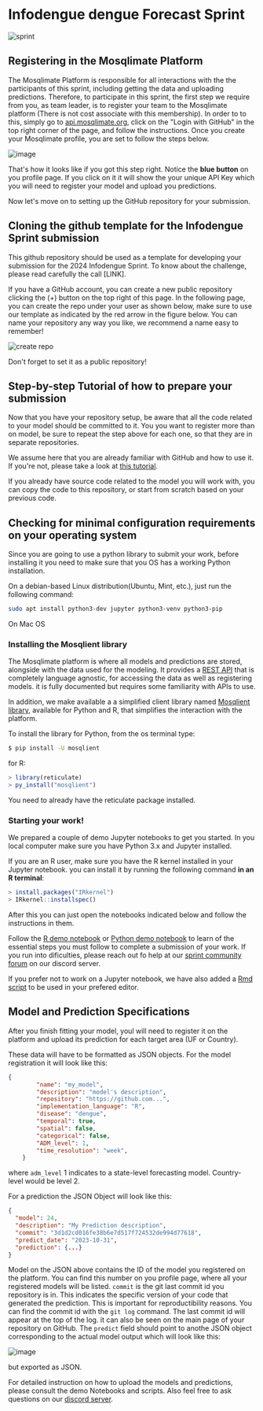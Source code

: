 # Infodengue dengue Forecast Sprint
![sprint](sprint.jpeg)

## Registering in the Mosqlimate Platform
The Mosqlimate Platform is responsible for all interactions with the the participants of this sprint, including getting the data and uploading predictions. Therefore, to participate in this sprint, the first step we require from you, as team leader, is to register your team to the Mosqlimate platform (There is not cost associate with this membership). In order to to this, simply go to [api.mosqlimate.org](https://api.mosqlimate.org/), click on the "Login with GitHub" in the top right corner of the page, and follow the instructions. Once you create your Mosqlimate profile, you are set to follow the steps below.

![image](https://github.com/Mosqlimate-project/sprint-template/assets/4005254/91633601-2d13-4b2d-b9a7-7cbf50b1871a)

That's how it looks like if you got this step right. Notice the **blue button** on you profile page. If you click on it it will show the your unique API Key which you will need to register your model and upload you predictions.

Now let's move on to setting up the GitHub repository for your submission.


## Cloning the github template for the Infodengue Sprint submission
This github repository should be used as a template for developing your submission for the 2024 Infodengue Sprint. To know about the challenge, please read carefully the call [LINK]. 

If you have a GitHub account, you can create a new public repository clicking the (+) button on the top right of this page. In the following page, you can create the repo under your user as shown below, make sure to use our template as indicated by the red arrow in the figure below. You can name your repository any way you like, we recommend a name easy to remember!

![create repo](/repo_creation.png)

Don't forget to set it as a public repository!

 
## Step-by-step Tutorial of how to prepare your submission
Now that you have your repository setup, be aware that all the code related to your model should be committed to it. You you want to register more than on model, be sure to repeat the step above for each one, so that they are in separate repositories.

We assume here that you are already familiar with GitHub and how to use it. If you're not, please take a look at [this tutorial](https://docs.github.com/en/get-started/start-your-journey/hello-world).

If you already have source code related to the model you will work with, you can copy the code to this repository, or start from scratch based on your previous code.

## Checking for minimal configuration requirements on your operating system

Since you are going to use a python library to submit your work, before installing it you need to make sure that you OS has a working Python installation.

On a debian-based Linux distribution(Ubuntu, Mint, etc.), just run the following command:

```bash
sudo apt install python3-dev jupyter python3-venv python3-pip
```

On Mac OS

### Installing the Mosqlient library
The Mosqlimate platform is where all models and predictions are stored, alongside with the data used for the modeling. It provides a [REST API](https://api.mosqlimate.org/api/docs) that is completely language agnostic, for accessing the data as well as registering models. it is fully documented but requires some familiarity with APIs to use.

In addition, we make available a a simplified client library named [Mosqlient library](https://github.com/Mosqlimate-project/mosqlimate-client), available for Python and R, that simplifies the interaction with the platform.

To install the library for Python, from the os terminal type:

```bash
$ pip install -U mosqlient
```

for R:

```R
> library(reticulate)
> py_install("mosqlient")
```

You need to already have the reticulate package installed.


### Starting your work!
We prepared a couple of demo Jupyter notebooks to get you started.  In you local computer make sure you have Python 3.x and Jupyter installed.

If you are an R user, make sure you have the R kernel installed in your Jupyter notebook. you can install it by running the following command **in an R terminal**:

```R
> install.packages("IRkernel")
> IRkernel::installspec()
```

After this you can just open the notebooks indicated below and follow the instructions in them.


Follow the [R demo notebook](/Demo%20Notebooks/R%20demo.ipynb) or [Python demo notebook](/Demo%20Notebooks/Python%20demo.ipynb) to learn of the essential steps you must follow to complete a submission of your work. If you run into dificulties, please reach out fo help at our [sprint community forum]() on our discord server.

If you prefer not to work on a Jupyter notebook,  we have also added a [Rmd script](/Demo%20Notebooks/demo.Rmd) to be used in your prefered editor.

## Model and Prediction Specifications
After you finish fitting your model, youl will need to register it on the platform and upload its prediction for each target area (UF or Country).

These data will have to be formatted as JSON objects. For the model registration it will look like this:

```JSON
{
        "name": "my_model",
        "description": "model's description",
        "repository": "https://github.com...",
        "implementation_language": "R",
        "disease": "dengue",
        "temporal": true,
        "spatial": false,
        "categorical": false,
        "ADM_level": 1,
        "time_resolution": "week",
    }
```

where `adm_level` 1 indicates to a state-level forecasting model. Country-level would be level 2.

For a prediction the JSON Object will look like this:
```JSON
{
  "model": 24,
  "description": "My Prediction description",
  "commit": "3d1d2cd016fe38b6e7d517f724532de994d77618",
  "predict_date": "2023-10-31",
  "prediction": {...}
}
```

Model on the JSON above contains the ID of the model you registered on the platform. You can find this number on you profile page, where all your registered models will be listed. `commit` is the git last commit id you repository is in. This indicates the specific version of your code that generated the prediction. This is important for reproductibility reasons. You can find the commit id with the `git log` command. The last commit id will appear at the top of the log. it can also be seen on the main page of your repository on GitHub. The `predict` field should point to anothe JSON object corresponding to the actual model output which will look like this:

![image](https://github.com/Mosqlimate-project/sprint-template/assets/140123/0a297c1f-a220-48cb-ae7b-5a385a708f89)

but exported as JSON.

   
For detailed instruction on how to upload the models and predictions, please consult the demo Notebooks and scripts. Also feel free to ask questions on our [discord server](https://discord.gg/xNAt3tGJK5). 



